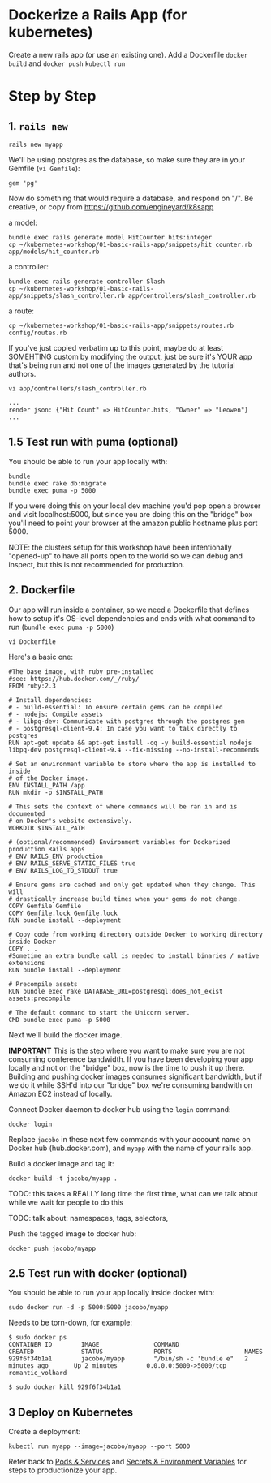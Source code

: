 # Dockerize a Rails App (for kubernetes)

Create a new rails app (or use an existing one).
Add a Dockerfile
`docker build` and `docker push`
`kubectl run`

# Step by Step

## 1. `rails new`

    rails new myapp

We'll be using postgres as the database, so make sure they are in your Gemfile (`vi Gemfile`):

    gem 'pg'

Now do something that would require a database, and respond on "/".
Be creative, or copy from https://github.com/engineyard/k8sapp

a model:

    bundle exec rails generate model HitCounter hits:integer
    cp ~/kubernetes-workshop/01-basic-rails-app/snippets/hit_counter.rb app/models/hit_counter.rb

a controller:

    bundle exec rails generate controller Slash
    cp ~/kubernetes-workshop/01-basic-rails-app/snippets/slash_controller.rb app/controllers/slash_controller.rb

a route:

    cp ~/kubernetes-workshop/01-basic-rails-app/snippets/routes.rb config/routes.rb

If you've just copied verbatim up to this point, maybe do at least SOMEHTING custom by modifying the output, just be sure it's YOUR app that's being run and not one of the images generated by the tutorial authors.

    vi app/controllers/slash_controller.rb

    ...
    render json: {"Hit Count" => HitCounter.hits, "Owner" => "Leowen"}
    ...

## 1.5 Test run with puma (optional)

You should be able to run your app locally with:

    bundle
    bundle exec rake db:migrate
    bundle exec puma -p 5000

If you were doing this on your local dev machine you'd pop open a browser and visit localhost:5000,
but since you are doing this on the "bridge" box you'll need to point your browser at the amazon public hostname plus port 5000.

NOTE: the clusters setup for this workshop have been intentionally "opened-up" to have all ports open to the world so we can debug and inspect, but this is not recommended for production.

## 2. Dockerfile

Our app will run inside a container, so we need a Dockerfile that defines how to setup it's OS-level dependencies and ends with what command to run (`bundle exec puma -p 5000`)

    vi Dockerfile

Here's a basic one:

    #The base image, with ruby pre-installed
    #see: https://hub.docker.com/_/ruby/
    FROM ruby:2.3

    # Install dependencies:
    # - build-essential: To ensure certain gems can be compiled
    # - nodejs: Compile assets
    # - libpq-dev: Communicate with postgres through the postgres gem
    # - postgresql-client-9.4: In case you want to talk directly to postgres
    RUN apt-get update && apt-get install -qq -y build-essential nodejs libpq-dev postgresql-client-9.4 --fix-missing --no-install-recommends

    # Set an environment variable to store where the app is installed to inside
    # of the Docker image.
    ENV INSTALL_PATH /app
    RUN mkdir -p $INSTALL_PATH

    # This sets the context of where commands will be ran in and is documented
    # on Docker's website extensively.
    WORKDIR $INSTALL_PATH

    # (optional/recommended) Environment variables for Dockerized production Rails apps
    # ENV RAILS_ENV production
    # ENV RAILS_SERVE_STATIC_FILES true
    # ENV RAILS_LOG_TO_STDOUT true

    # Ensure gems are cached and only get updated when they change. This will
    # drastically increase build times when your gems do not change.
    COPY Gemfile Gemfile
    COPY Gemfile.lock Gemfile.lock
    RUN bundle install --deployment

    # Copy code from working directory outside Docker to working directory inside Docker
    COPY . .
    #Sometime an extra bundle call is needed to install binaries / native extensions
    RUN bundle install --deployment

    # Precompile assets
    RUN bundle exec rake DATABASE_URL=postgresql:does_not_exist assets:precompile

    # The default command to start the Unicorn server.
    CMD bundle exec puma -p 5000

Next we'll build the docker image.

**IMPORTANT** This is the step where you want to make sure you are not consuming conference bandwidth. If you have been developing your app locally and not on the "bridge" box, now is the time to push it up there. Building and pushing docker images consumes significant bandwidth, but if we do it while SSH'd into our "bridge" box we're consuming bandwith on Amazon EC2 instead of locally.

Connect Docker daemon to docker hub using the `login` command:

    docker login

Replace `jacobo` in these next few commands with your account name on Docker hub (hub.docker.com), and `myapp` with the name of your rails app.

Build a docker image and tag it:

    docker build -t jacobo/myapp .

TODO: this takes a REALLY long time the first time, what can we talk about while we wait for people to do this

TODO: talk about: namespaces, tags, selectors, 


Push the tagged image to docker hub:

    docker push jacobo/myapp

## 2.5 Test run with docker (optional)

You should be able to run your app locally inside docker with:

    sudo docker run -d -p 5000:5000 jacobo/myapp

Needs to be torn-down, for example:

    $ sudo docker ps
    CONTAINER ID        IMAGE               COMMAND                  CREATED             STATUS              PORTS                    NAMES
    929f6f34b1a1        jacobo/myapp        "/bin/sh -c 'bundle e"   2 minutes ago       Up 2 minutes        0.0.0.0:5000->5000/tcp   romantic_volhard

    $ sudo docker kill 929f6f34b1a1

## 3 Deploy on Kubernetes

Create a deployment:

    kubectl run myapp --image=jacobo/myapp --port 5000

Refer back to [Pods & Services](01-pods-deployments-services.md) and [Secrets & Environment Variables](02-secrets-environment-variables.md) for steps to productionize your app.

